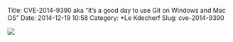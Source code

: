 Title: CVE-2014-9390 aka “It’s a good day to use Git on Windows and Mac OS”
Date: 2014-12-19 10:58
Category: *Le Kdecherf
Slug: cve-2014-9390


![]({attach}cve-2014-9390.png)
